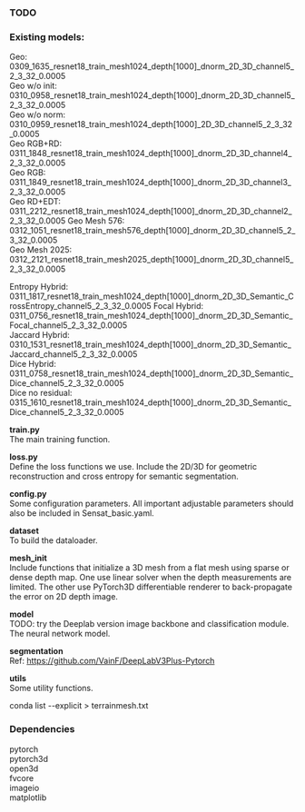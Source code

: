 
### TODO

### Existing models:

Geo:  
0309_1635_resnet18_train_mesh1024_depth[1000]_dnorm_2D_3D_channel5_2_3_32_0.0005  
Geo w/o init:  
0310_0958_resnet18_train_mesh1024_depth[1000]_dnorm_2D_3D_channel5_2_3_32_0.0005  
Geo w/o norm:  
0310_0959_resnet18_train_mesh1024_depth[1000]_2D_3D_channel5_2_3_32_0.0005  
Geo RGB+RD:  
0311_1848_resnet18_train_mesh1024_depth[1000]_dnorm_2D_3D_channel4_2_3_32_0.0005  
Geo RGB:  
0311_1849_resnet18_train_mesh1024_depth[1000]_dnorm_2D_3D_channel3_2_3_32_0.0005  
Geo RD+EDT:  
0311_2212_resnet18_train_mesh1024_depth[1000]_dnorm_2D_3D_channel2_2_3_32_0.0005
Geo Mesh 576:  
0312_1051_resnet18_train_mesh576_depth[1000]_dnorm_2D_3D_channel5_2_3_32_0.0005  
Geo Mesh 2025:  
0312_2121_resnet18_train_mesh2025_depth[1000]_dnorm_2D_3D_channel5_2_3_32_0.0005  

Entropy Hybrid:  
0311_1817_resnet18_train_mesh1024_depth[1000]_dnorm_2D_3D_Semantic_CrossEntropy_channel5_2_3_32_0.0005
Focal Hybrid:  
0311_0756_resnet18_train_mesh1024_depth[1000]_dnorm_2D_3D_Semantic_Focal_channel5_2_3_32_0.0005  
Jaccard Hybrid:  
0310_1531_resnet18_train_mesh1024_depth[1000]_dnorm_2D_3D_Semantic_Jaccard_channel5_2_3_32_0.0005  
Dice Hybrid:  
0311_0758_resnet18_train_mesh1024_depth[1000]_dnorm_2D_3D_Semantic_Dice_channel5_2_3_32_0.0005  
Dice no residual:  
0315_1610_resnet18_train_mesh1024_depth[1000]_dnorm_2D_3D_Semantic_Dice_channel5_2_3_32_0.0005




**train.py**  
The main training function.  

**loss.py**  
Define the loss functions we use. Include the 2D/3D for geometric reconstruction and cross entropy for semantic segmentation.  

**config.py**  
Some configuration parameters. All important adjustable parameters should also be included in Sensat_basic.yaml.  

**dataset**  
To build the dataloader.

**mesh_init**  
Include functions that initialize a 3D mesh from a flat mesh using sparse or dense depth map. One use linear solver when the depth measurements are limited. The other use PyTorch3D differentiable renderer to back-propagate the error on 2D depth image.  

**model**  
TODO: try the Deeplab version image backbone and classification module.  
The neural network model. 

**segmentation**  
Ref: https://github.com/VainF/DeepLabV3Plus-Pytorch  


**utils**  
Some utility functions.


conda list --explicit > terrainmesh.txt
### Dependencies
pytorch  
pytorch3d  
open3d  
fvcore  
imageio  
matplotlib